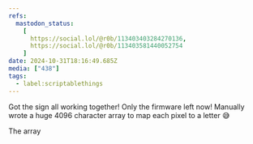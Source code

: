 ```yaml
---
refs:
  mastodon_status:
    [
      https://social.lol/@r0b/113403403284270136,
      https://social.lol/@r0b/113403581440052754
    ]
date: 2024-10-31T18:16:49.685Z
media: ["438"]
tags:
  - label:scriptablethings
---
```


Got the sign all working together! Only the firmware left now! Manually wrote a huge 4096 character array to map each pixel to a letter 😅

The array
